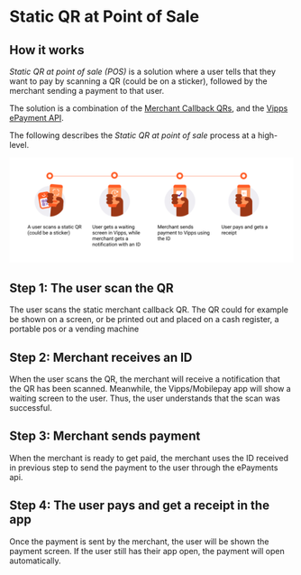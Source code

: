 <!-- START_METADATA
---
title: Static QR at Point of Sale
sidebar_label: Static QR at Point of Sale
sidebar_position: 20
pagination_next: null
pagination_prev: null
---
END_METADATA -->

# Static QR at Point of Sale

## How it works

_Static QR at point of sale (POS)_ is a solution where a user tells that they want to pay by scanning a QR (could be on a sticker), followed by the merchant sending a payment to that user.

The solution is a combination of the
[Merchant Callback QRs](https://vippsas.github.io/vipps-developer-docs/docs/APIs/vipps-qr-api),
and the
[Vipps ePayment API](https://vippsas.github.io/vipps-developer-docs/docs/APIs/epayment-api).

The following describes the _Static QR at point of sale_ process at a high-level.

![Loyalty Flow](images/static_qr_at_pos.png)


## Step 1: The user scan the QR

The user scans the static merchant callback QR. The QR could for example be shown on a screen, or be printed out and placed on a cash register, a portable pos or a vending machine

## Step 2: Merchant receives an ID

When the user scans the QR, the merchant will receive a notification that the QR has been scanned. Meanwhile, the Vipps/Mobilepay app will show a waiting screen to the user. Thus, the user understands that the scan was successful.

## Step 3: Merchant sends payment

When the merchant is ready to get paid, the merchant uses the ID received in previous step to send the payment to the user through the ePayments api.

## Step 4: The user pays and get a receipt in the app

Once the payment is sent by the merchant, the user will be shown the payment screen. If the user still has their app open, the payment will open automatically.
